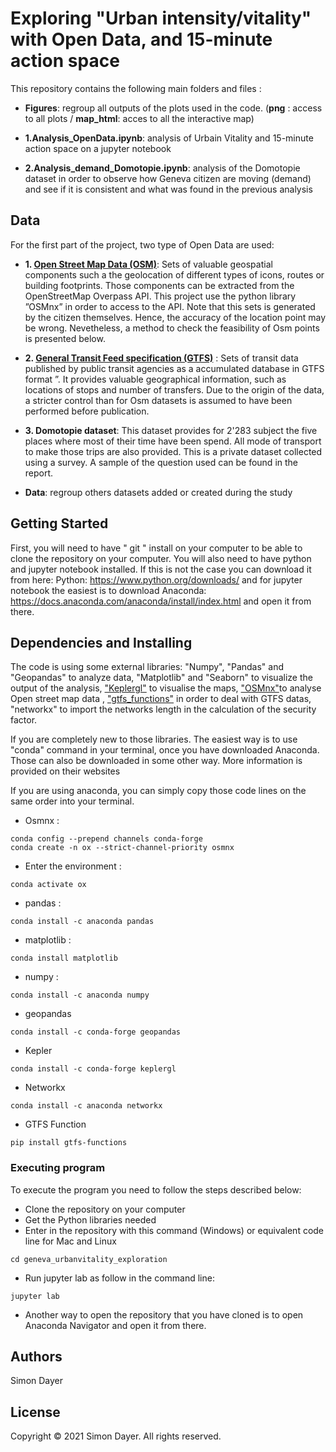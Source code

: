 # Exploring "Urban intensity/vitality" with Open Data, and 15-minute action space

This repository contains the following main folders and files :

* **Figures**: regroup all outputs of the plots used in the code. (**png** : access to all plots / **map_html**: acces to all the interactive map)

* **1.Analysis_OpenData.ipynb**: analysis of Urbain Vitality and 15-minute action space on a jupyter notebook

* **2.Analysis_demand_Domotopie.ipynb**: analysis of the Domotopie dataset in order to observe how Geneva citizen are moving (demand) and see if it is consistent and what was found in the previous analysis

## Data
For the first part of the project, two type of Open Data are used:
* **1. [Open Street Map Data (OSM)](https://github.com/gboeing/osmnx)**: Sets of valuable geospatial components such a the geolocation of
different types of icons, routes or building footprints. Those components can be extracted from the
OpenStreetMap Overpass API. This project use the python library ”OSMnx”  in order to access to the
API. Note that this sets is generated by the citizen themselves. Hence, the accuracy of the location point
may be wrong. Nevetheless, a method to check the feasibility of Osm points is presented below.

* **2. [General Transit Feed specification (GTFS)](https://opentransportdata.swiss/en/group)** : Sets of transit data published by public transit agencies as a accumulated database in GTFS format ”. It provides valuable geographical information, such as locations of stops and number of transfers. Due to the origin of the data, a stricter control than for Osm datasets is assumed to have been performed before publication.

* **3. Domotopie dataset**: This dataset provides for 2'283 subject the five places where most of their time have
been spend. All mode of transport to make those trips are also provided. This is a private dataset collected using a survey. A sample of the question used can be found in the report.

* **Data**: regroup others datasets added or created during the study 

## Getting Started

First, you will need to have " git " install on your computer to be able to clone the repository on your computer. You will also need to have python and jupyter notebook installed. If this is not the case you can download it from here: Python: https://www.python.org/downloads/  and for jupyter notebook the easiest is to download Anaconda: https://docs.anaconda.com/anaconda/install/index.html and open it from there.

## Dependencies and Installing

The code is using some external libraries: "Numpy", "Pandas" and "Geopandas" to analyze data, "Matplotlib" and "Seaborn" to visualize the output of the analysis, ["Keplergl"](https://anaconda.org/conda-forge/keplergl) to visualise the maps, ["OSMnx"](https://github.com/gboeing/osmnx)to analyse Open street map data , ["gtfs_functions"](https://github.com/Bondify/gtfs_functions) in order to deal with GTFS datas, "networkx" to import the networks length in the calculation of the security factor.

If you are completely new to those libraries. The easiest way is to use "conda" command in your terminal, once you have downloaded Anaconda. Those can also be downloaded in some other way. More information is provided on their websites

If you are using anaconda, you can simply  copy those code lines on the same order into your terminal.

* Osmnx :
```
conda config --prepend channels conda-forge
conda create -n ox --strict-channel-priority osmnx
```
* Enter the environment  :
```
conda activate ox
```
* pandas : 
```
conda install -c anaconda pandas
```
* matplotlib :

```
conda install matplotlib
```
* numpy : 
```
conda install -c anaconda numpy
```
* geopandas
```
conda install -c conda-forge geopandas
```
* Kepler
```
conda install -c conda-forge keplergl
```

* Networkx
```
conda install -c anaconda networkx
```

* GTFS Function
```
pip install gtfs-functions
```

### Executing program

To execute the program you need to follow the steps described below:
* Clone the repository on your computer
* Get the Python libraries needed
* Enter in the repository with this command (Windows) or equivalent code line for Mac and Linux
```
cd geneva_urbanvitality_exploration
```
* Run jupyter lab as follow in the command line:
```
jupyter lab 
```

* Another way to open the repository that you have cloned is to open Anaconda Navigator and open it from there.

## Authors

Simon Dayer

## License
Copyright © 2021 Simon Dayer. All rights reserved.

